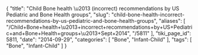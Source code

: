 {
    "title": "Child Bone health \u2013 (incorrect) recommendations by US Pediatric and Bone Health groups",
    "slug": "child-bone-health-incorrect-recommendations-by-us-pediatric-and-bone-health-groups",
    "aliases": [
        "/Child+Bone+health+\u2013+incorrect+recommendations+by+US+Pediatric+and+Bone+Health+groups+\u2013+Sept+2014",
        "/5811"
    ],
    "tiki_page_id": 5811,
    "date": "2014-09-29",
    "categories": [
        "Bone",
        "Infant-Child"
    ],
    "tags": [
        "Bone",
        "Infant-Child"
    ]
}